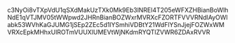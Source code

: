 c3NyOi8vTXpVdU1qSXdMakUzTXk0Mk9Eb3lNREl4T205eWFXZHBianBoWlhNdE1qVTJMV05tWWpwd2JHRnBianBOZWxrMVRXcFZORTFVVVRNdlAyOWlabk53WVhKaGJUMG1jSEp2ZEc5d1lYSmhiVDBtY21WdFlYSnJjejFOZWxWMVRXcEpkMHhxUlROTmVUUXlUMEVtWjNKdmRYQTlZVWR6ZDAxRVVR

